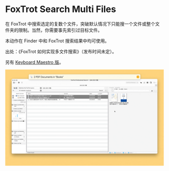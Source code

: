 # FoxTrot Search Multi Files

在 FoxTrot 中搜索选定的复数个文件，突破默认情况下只能搜一个文件或整个文件夹的限制。当然，你需要事先索引过目标文件。

本动作在 Finder 中和 FoxTrot 搜索结果中均可使用。

出处：《FoxTrot 如何实现多文件搜索》（发布时间未定）。

另有 [Keyboard Maestro 版](https://github.com/BlackwinMin/Keyboard-Maestro-gallery/tree/master/FoxTrot%20Search%20Multi%20Files)。

![img](img.gif)